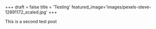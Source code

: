 +++
draft = false
title = 'Testing'
featured_image='images/pexels-steve-12891172_scaled.jpg'
+++

This is a second test post